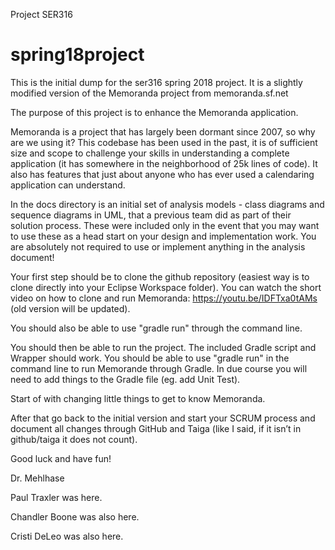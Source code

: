 Project SER316

# spring18project
This is the initial dump for the ser316 spring 2018 project. It is a slightly modified version of the Memoranda project from memoranda.sf.net

The purpose of this project is to enhance the Memoranda application.

Memoranda is a project that has largely been dormant since 2007, so why are we using it? This codebase has been used in the past, it is of sufficient size and scope to challenge your skills in understanding a complete application (it has somewhere in the neighborhood of 25k lines of code). It also has features that just about anyone who has ever used a calendaring application can understand. 

In the docs directory is an initial set of analysis models - class diagrams and sequence diagrams in UML, that a previous team did as part of their solution process. These were included only in the event that you may want to use these as a head start on your design and implementation work. You are absolutely not required to use or implement anything in the analysis document!

Your first step should be to clone the github repository (easiest way is to clone directly into your Eclipse Workspace folder). You can watch the short video on how to clone and run Memoranda: https://youtu.be/IDFTxa0tAMs (old version will be updated).

You should also be able to use "gradle run" through the command line.

You should then be able to run the project. The included Gradle script and Wrapper should work. You should be able to use "gradle run" in the command line to run Memorande through Gradle. In due course you will need to add things to the Gradle file (eg. add Unit Test).

Start of with changing little things to get to know Memoranda. 

After that go back to the initial version and start your SCRUM process and document all changes through GitHub and Taiga (like I said, if it isn’t in github/taiga it does not count).

Good luck and have fun!

Dr. Mehlhase


Paul Traxler was here. 

Chandler Boone was also here.

Cristi DeLeo was also here.
